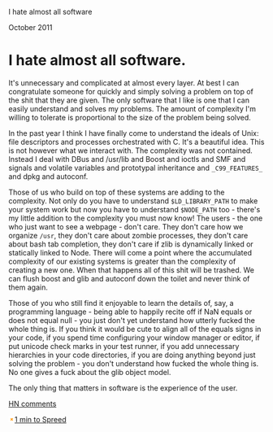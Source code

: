 I hate almost all software

October 2011

# I hate almost all software.

It's unnecessary and complicated at almost every layer. At best I can congratulate someone for quickly and simply solving a problem on top of the shit that they are given. The only software that I like is one that I can easily understand and solves my problems. The amount of complexity I'm willing to tolerate is proportional to the size of the problem being solved.

In the past year I think I have finally come to understand the ideals of Unix: file descriptors and processes orchestrated with C. It's a beautiful idea. This is not however what we interact with. The complexity was not contained. Instead I deal with DBus and /usr/lib and Boost and ioctls and SMF and signals and volatile variables and prototypal inheritance and `_C99_FEATURES_` and dpkg and autoconf.

Those of us who build on top of these systems are adding to the complexity. Not only do you have to understand `$LD_LIBRARY_PATH` to make your system work but now you have to understand `$NODE_PATH` too - there's my little addition to the complexity you must now know! The users - the one who just want to see a webpage - don't care. They don't care how we organize `/usr`, they don't care about zombie processes, they don't care about bash tab completion, they don't care if zlib is dynamically linked or statically linked to Node. There will come a point where the accumulated complexity of our existing systems is greater than the complexity of creating a new one. When that happens all of this shit will be trashed. We can flush boost and glib and autoconf down the toilet and never think of them again.

Those of you who still find it enjoyable to learn the details of, say, a programming language - being able to happily recite off if NaN equals or does not equal null - you just don't yet understand how utterly fucked the whole thing is. If you think it would be cute to align all of the equals signs in your code, if you spend time configuring your window manager or editor, if put unicode check marks in your test runner, if you add unnecessary hierarchies in your code directories, if you are doing anything beyond just solving the problem - you don't understand how fucked the whole thing is. No one gives a fuck about the glib object model.

The only thing that matters in software is the experience of the user.

[HN comments](https://news.ycombinator.com/item?id=3055154)

![close_icon.png](../_resources/84fc025b2e6ece6f37cfbf5a8c7b496d.png)[1 min to Spreed]()